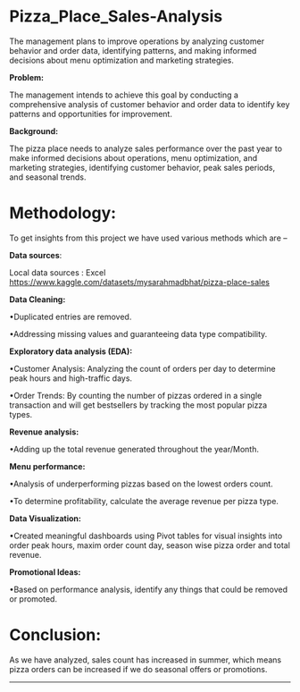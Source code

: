 # Pizza_Place_Sales-Analysis
The management plans to improve operations by analyzing customer behavior and order data, identifying patterns, and making informed decisions about menu optimization and marketing strategies.

**Problem:** 

The management intends to achieve this goal by conducting a comprehensive analysis of customer behavior and order data to identify key patterns and opportunities for improvement.

**Background:** 

The pizza place needs to analyze sales performance over the past year to make informed decisions about operations, menu optimization, and marketing strategies, identifying customer behavior, peak sales periods, and seasonal trends.

# Methodology:
To get insights from this project we have used various methods which are –

**Data sources**:

Local data sources : Excel
https://www.kaggle.com/datasets/mysarahmadbhat/pizza-place-sales

**Data Cleaning:**

•Duplicated entries are removed.

•Addressing missing values and guaranteeing data type compatibility.

**Exploratory data analysis (EDA):**

•Customer Analysis: Analyzing the count of orders per day to determine peak hours and high-traffic days.

•Order Trends: By counting the number of pizzas ordered in a single transaction and will get bestsellers by tracking the most popular pizza types.

**Revenue analysis:**

•Adding up the total revenue generated throughout the year/Month.

**Menu performance:**

•Analysis of underperforming pizzas based on the lowest orders count.

•To determine profitability, calculate the average revenue per pizza type.

**Data Visualization:**

•Created meaningful dashboards using Pivot tables for visual insights into order peak hours, maxim order count day, season wise pizza order and total revenue.

**Promotional Ideas:**

•Based on performance analysis, identify any things that could be removed or promoted.

# Conclusion: 
As we have analyzed, sales count has increased in summer, which means pizza orders can be increased if we do seasonal offers or promotions.


---------------------------------------------------------------------------------------------------------------------------------------------------------------------------------------------------------------------

